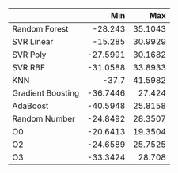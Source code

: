 |                   |      Min |     Max |
|:------------------|---------:|--------:|
| Random Forest     | -28.243  | 35.1043 |
| SVR Linear        | -15.285  | 30.9929 |
| SVR Poly          | -27.5991 | 30.1682 |
| SVR RBF           | -31.0588 | 33.8933 |
| KNN               | -37.7    | 41.5982 |
| Gradient Boosting | -36.7446 | 27.424  |
| AdaBoost          | -40.5948 | 25.8158 |
| Random Number     | -24.8492 | 28.3507 |
| O0                | -20.6413 | 19.3504 |
| O2                | -24.6589 | 25.7525 |
| O3                | -33.3424 | 28.708  |